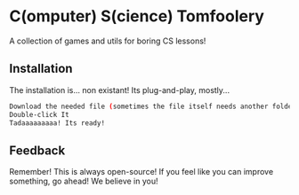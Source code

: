 
# C(omputer) S(cience) Tomfoolery

A collection of games and utils for boring CS lessons!


## Installation

The installation is... non existant! Its plug-and-play, mostly...

```bash
Download the needed file (sometimes the file itself needs another folder or file to function properly, so be careful with that)
Double-click It
Tadaaaaaaaaa! Its ready!
```
    
## Feedback

Remember! This is always open-source! If you feel like you can improve something, go ahead! We believe in you!

